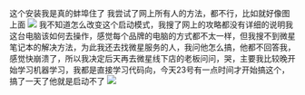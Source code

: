 这个安装我是真的蚌埠住了
我尝试了网上所有人的方法，都不行，比如就好像图上面
![](https://pic.imgdb.cn/item/6718a509d29ded1a8c9cafcb.jpg)
我不知道怎么改变这个启动模式，我搜了网上的攻略都没有详细的说明我这台电脑该如何去操作，感觉每个品牌的电脑的方式都不太一样，但我搜不到微星笔记本的解决方法，为此我还去找微星服务的人，我问他怎么搞，他都不回答我，感觉快崩溃了，所以我决定后天再去微星线下店的老板问问，哭，主要我比较晚开始学习机器学习，我都是直接学习代码向，今天23号有一点时间才开始搞这个，搞了一天了他就是启动不了
![](https://pic.imgdb.cn/item/6718a65fd29ded1a8c9dd710.jpg)